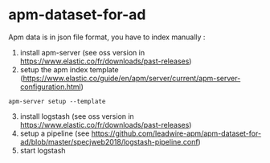 # apm-dataset-for-ad

Apm data is in json file format, you have to index manually :
1. install apm-server (see oss version in https://www.elastic.co/fr/downloads/past-releases)
2. setup the apm index template (https://www.elastic.co/guide/en/apm/server/current/apm-server-configuration.html)

```apm-server setup --template```

3. install logstash (see oss version in https://www.elastic.co/fr/downloads/past-releases)
4. setup a pipeline (see https://github.com/leadwire-apm/apm-dataset-for-ad/blob/master/specjweb2018/logstash-pipeline.conf)
5. start logstash

